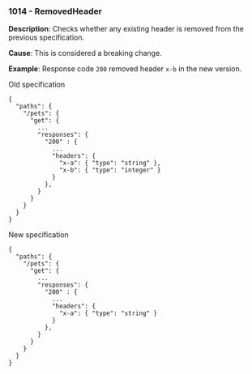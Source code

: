 ### 1014 - RemovedHeader

**Description**: Checks whether any existing header is removed from the previous specification.

**Cause**: This is considered a breaking change.

**Example**: Response code `200` removed header `x-b` in the new version.

Old specification
```json5
{
  "paths": {
    "/pets": {
      "get": {
        ...
        "responses": {
          "200" : { 
            ... 
            "headers": {
              "x-a": { "type": "string" },
              "x-b": { "type": "integer" }
            }
          },
        }
      }
    }
  }
}
```

New specification
```json5
{
  "paths": {
    "/pets": {
      "get": {
        ...
        "responses": {
          "200" : { 
            ... 
            "headers": {
              "x-a": { "type": "string" }
            }
          },
        }
      }
    }
  }
}   
```
